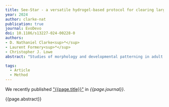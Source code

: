 ```yaml
---
title: See-Star - a versatile hydrogel-based protocol for clearing large, opaque and calcified marine invertebrates
year: 2024
author: clarke-nat
publication: true
journal: EvoDevo
doi: 10.1186/s13227-024-00228-0
authors:
- D. Nathaniel Clarke<sup>*</sup>
- Laurent Formery<sup>*</sup>
- Christopher J. Lowe
abstract: "Studies of morphology and developmental patterning in adult stages of many invertebrates are hindered by opaque structures, such as shells, skeletal elements, and pigment granules that block or refract light and necessitate sectioning for observation of internal features. An inherent challenge in studies relying on surgical approaches is that cutting tissue is semi-destructive, and delicate structures, such as axonal processes within neural networks, are computationally challenging to reconstruct once disrupted. To address this problem, we developed See-Star, a hydrogel-based tissue clearing protocol to render the bodies of opaque and calcified invertebrates optically transparent while preserving their anatomy in an unperturbed state, facilitating molecular labeling and observation of intact organ systems. The resulting protocol can clear large (> 1 cm3) specimens to enable deep-tissue imaging, and is compatible with molecular techniques, such as immunohistochemistry and in situ hybridization to visualize protein and mRNA localization. To test the utility of this method, we performed a whole-mount imaging study of intact nervous systems in juvenile echinoderms and molluscs and demonstrate that See-Star allows for comparative studies to be extended far into development, facilitating insights into the anatomy of juveniles and adults that are usually not amenable to whole-mount imaging."

tags:
  - Article
  - Method
---
```


We recently published ["{{page.title}}"](https://doi.org/{{page.doi}}) in *{{page.journal}}*.

{{page.abstract}}
